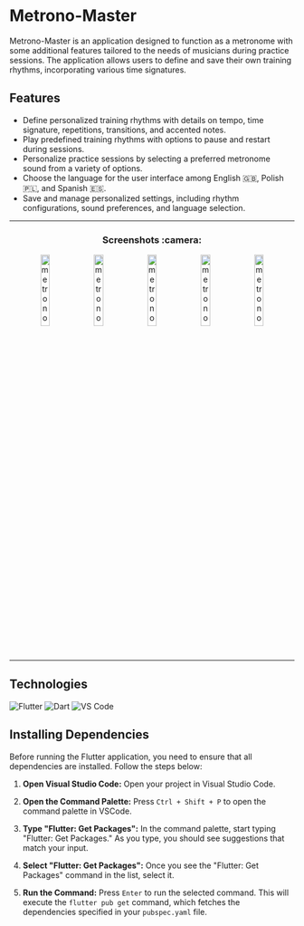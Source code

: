 # Metrono-Master

Metrono-Master is an application designed to function as a metronome with some additional features tailored to the needs of musicians during practice sessions. The application allows users to define and save their own training rhythms, incorporating various time signatures.

## Features
- Define personalized training rhythms with details on tempo, time signature, repetitions, transitions, and accented notes.
- Play predefined training rhythms with options to pause and restart during sessions.
- Personalize practice sessions by selecting a preferred metronome sound from a variety of options.
- Choose the language for the user interface among English :gb:, Polish :poland:, and Spanish :es:.
- Save and manage personalized settings, including rhythm configurations, sound preferences, and language selection.

---

<h3 align="center">Screenshots :camera:</h3>
<div align="center">
  <img width="18%" src="https://github.com/kamilk128/metrono-master/assets/61732800/67202899-e7f6-4d87-b31a-97db28234b13" alt="metrono-master-metronome" />
  <img width="18%" src="https://github.com/kamilk128/metrono-master/assets/61732800/54e09cdd-772b-4b6a-b2b3-9954d39c812a" alt="metrono-master-rhythm-list"/>
  <img width="18%" src="https://github.com/kamilk128/metrono-master/assets/61732800/b2340550-7c4a-4ca8-89fd-03ab98536bdb" alt="metrono-master-settings"/>
  <img width="18%" src="https://github.com/kamilk128/metrono-master/assets/61732800/bbbb2976-9f5e-467f-ae39-e4fe69b026a7" alt="metrono-master-rhythm-preview"/>
  <img width="18%" src="https://github.com/kamilk128/metrono-master/assets/61732800/725d9964-551c-4557-b5ec-f7850f069567" alt="metrono-master-edit-bar"/>
</div>

---

## Technologies
![Flutter](https://img.shields.io/badge/Flutter-02569B?style=for-the-badge&logo=flutter&logoColor=white)
![Dart](https://img.shields.io/badge/Dart-0175C2?style=for-the-badge&logo=dart&logoColor=white)
![VS Code](https://img.shields.io/badge/VS_Code-0078D4?style=for-the-badge&logo=visual%20studio%20code&logoColor=white)

## Installing Dependencies

Before running the Flutter application, you need to ensure that all dependencies are installed. Follow the steps below:

1. **Open Visual Studio Code:**
   Open your project in Visual Studio Code.

2. **Open the Command Palette:**
   Press `Ctrl + Shift + P` to open the command palette in VSCode.

3. **Type "Flutter: Get Packages":**
   In the command palette, start typing "Flutter: Get Packages." As you type, you should see suggestions that match your input.

4. **Select "Flutter: Get Packages":**
   Once you see the "Flutter: Get Packages" command in the list, select it.

5. **Run the Command:**
   Press `Enter` to run the selected command. This will execute the `flutter pub get` command, which fetches the dependencies specified in your `pubspec.yaml` file.
